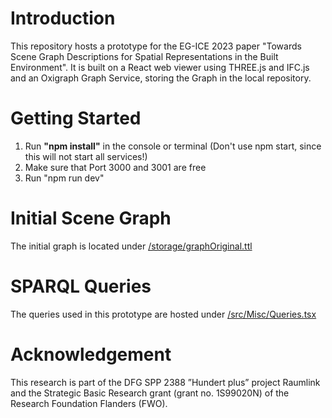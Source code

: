 # Introduction

This repository hosts a prototype for the EG-ICE 2023 paper "Towards Scene Graph Descriptions for Spatial Representations in the Built Environment". It is built on a React web viewer using THREE.js and IFC.js and an Oxigraph Graph Service, storing the Graph in the local repository.

# Getting Started

1. Run **"npm install"** in the console or terminal (Don't use npm start, since this will not start all services!)
2. Make sure that Port 3000 and 3001 are free
3. Run "npm run dev"

# Initial Scene Graph

The initial graph is located under [/storage/graphOriginal.ttl](/storage/graphOriginal.ttl)

# SPARQL Queries

The queries used in this prototype are hosted under [/src/Misc/Queries.tsx](/src/Misc/Queries.tsx)

# Acknowledgement

This research is part of the DFG SPP 2388 ”Hundert plus” project Raumlink and the Strategic Basic
Research grant (grant no. 1S99020N) of the Research Foundation Flanders (FWO).